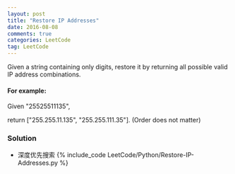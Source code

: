 ```yaml
---
layout: post
title: "Restore IP Addresses"
date: 2016-08-08
comments: true
categories: LeetCode
tag: LeetCode
---
```


Given a string containing only digits, restore it by returning all possible valid IP address combinations.

#### For example:
Given "25525511135",

return ["255.255.11.135", "255.255.111.35"]. (Order does not matter)

<!--more-->

### Solution
* 深度优先搜索
{% include_code LeetCode/Python/Restore-IP-Addresses.py %}
